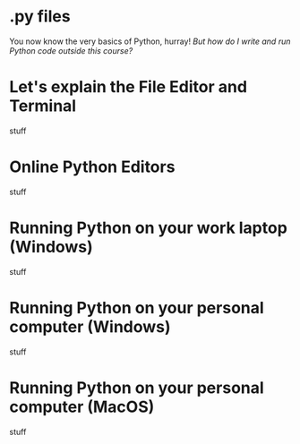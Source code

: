 # .py files
You now know the very basics of Python, hurray! *But how do I write and run Python code outside this course?*

# Let's explain the File Editor and Terminal
stuff

# Online Python Editors
stuff

# Running Python on your work laptop (Windows)
stuff

# Running Python on your personal computer (Windows)
stuff

# Running Python on your personal computer (MacOS)
stuff